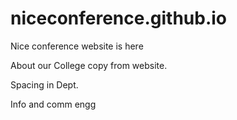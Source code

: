 # niceconference.github.io

Nice conference website is here

About our College copy from website.

Spacing in Dept.

Info and comm engg
